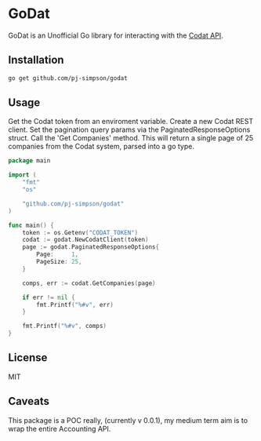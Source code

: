 # GoDat #

GoDat is an Unofficial Go library for interacting with the [Codat API](https://docs.codat.io/accounting-api#/).

## Installation ##

```bash
go get github.com/pj-simpson/godat
```

## Usage ##

Get the Codat token from an enviroment variable.
Create a new Codat REST client. 
Set the pagination query params via the PaginatedResponseOptions struct. 
Call the 'Get Companies' method. 
This will return a single page of 25 companies from the Codat system, 
parsed into a go type. 

```go
package main

import (
	"fmt"
	"os"

	"github.com/pj-simpson/godat"
)

func main() {
	token := os.Getenv("CODAT_TOKEN")
	codat := godat.NewCodatClient(token)
	page := godat.PaginatedResponseOptions{
		Page:     1,
		PageSize: 25,
	}

	comps, err := codat.GetCompanies(page)

	if err != nil {
		fmt.Printf("%#v", err)
	}

	fmt.Printf("%#v", comps)
}

```
## License ##

MIT

## Caveats ##

This package is a POC really, (currently v 0.0.1), my medium term aim is to wrap the entire Accounting API.  